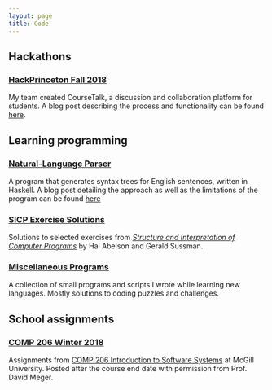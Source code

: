 ```yaml
---
layout: page
title: Code
---
```

## Hackathons

### [HackPrinceton Fall 2018](https://github.com/marcelgoh/hackprinceton-2018)
My team created CourseTalk, a discussion and collaboration platform for students. A blog post describing the process and functionality can be found [here](https://marcelgoh.github.io/2018/11/14/coursetalk.html).

## Learning programming

### [Natural-Language Parser](https://github.com/marcelgoh/nl-parser)
A program that generates syntax trees for English sentences, written in Haskell. A blog post detailing the approach as well as the limitations of the program can be found [here](https://marcelgoh.github.io/2018/08/12/naive-parser.html)
### [SICP Exercise Solutions](https://github.com/marcelgoh/sicp-exercises)
Solutions to selected exercises from [*Structure and Interpretation of Computer Programs*](https://mitpress.mit.edu/sites/default/files/sicp/index.html) by Hal Abelson and Gerald Sussman.
### [Miscellaneous Programs](https://github.com/marcelgoh/misc-programs)
A collection of small programs and scripts I wrote while learning new languages. Mostly solutions to coding puzzles and challenges.

## School assignments

### [COMP 206 Winter 2018](https://github.com/marcelgoh/comp-206-winter-2018)
Assignments from [COMP 206 Introduction to Software Systems](https://www.mcgill.ca/study/2017-2018/courses/comp-206) at McGill University. Posted after the course end date with permission from Prof. David Meger.
